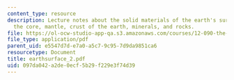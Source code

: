 ```yaml
---
content_type: resource
description: Lecture notes about the solid materials of the earth's surface, including
  the core, mantle, crust of the earth, minerals, and rocks.
file: https://ol-ocw-studio-app-qa.s3.amazonaws.com/courses/12-090-the-environment-of-the-earths-surface-spring-2007/097da042a2de0ecf5b29f229e3f74d39_earthsurface_2.pdf
file_type: application/pdf
parent_uid: e5547d7d-e7a0-a5c7-9c95-7d9da9851ca6
resourcetype: Document
title: earthsurface_2.pdf
uid: 097da042-a2de-0ecf-5b29-f229e3f74d39
---
```

